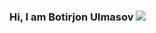 ### Hi, I am Botirjon Ulmasov <img src = "https://media4.giphy.com/media/gM5qFksULw54NMWyry/giphy.gif?cid=ecf05e47luz9l6qj2kstdjccll7emqzl55fhawtupf4mw12w&ep=v1_stickers_search&rid=giphy.gif&ct=s">

